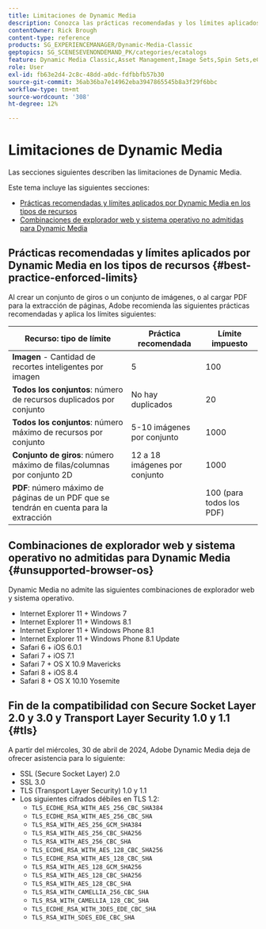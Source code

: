 ```yaml
---
title: Limitaciones de Dynamic Media
description: Conozca las prácticas recomendadas y los límites aplicados al crear un conjunto de imágenes o un conjunto de giros, o al cargar un PDF. Obtenga información también sobre las combinaciones de explorador web y sistema operativo no admitidas para Dynamic Media.
contentOwner: Rick Brough
content-type: reference
products: SG_EXPERIENCEMANAGER/Dynamic-Media-Classic
geptopics: SG_SCENESEVENONDEMAND_PK/categories/ecatalogs
feature: Dynamic Media Classic,Asset Management,Image Sets,Spin Sets,eCatalog
role: User
exl-id: fb63e2d4-2c8c-48dd-a0dc-fdfbbfb57b30
source-git-commit: 36ab36ba7e14962eba3947865545b8a3f29f6bbc
workflow-type: tm+mt
source-wordcount: '308'
ht-degree: 12%

---
```


# Limitaciones de Dynamic Media

Las secciones siguientes describen las limitaciones de Dynamic Media.

Este tema incluye las siguientes secciones:

* [Prácticas recomendadas y límites aplicados por Dynamic Media en los tipos de recursos](#best-practice-enforced-limits)
* [Combinaciones de explorador web y sistema operativo no admitidas para Dynamic Media](#unsupported-browser-os)

## Prácticas recomendadas y límites aplicados por Dynamic Media en los tipos de recursos {#best-practice-enforced-limits}

Al crear un conjunto de giros o un conjunto de imágenes, o al cargar PDF para la extracción de páginas, Adobe recomienda las siguientes prácticas recomendadas y aplica los límites siguientes:

| Recurso: tipo de límite | Práctica recomendada | Límite impuesto |
| --- | --- | --- |
| **Imagen** - Cantidad de recortes inteligentes por imagen | 5 | 100 |
| **Todos los conjuntos**: número de recursos duplicados por conjunto | No hay duplicados | 20 |
| **Todos los conjuntos**: número máximo de recursos por conjunto | 5-10 imágenes por conjunto | 1000 |
| **Conjunto de giros**: número máximo de filas/columnas por conjunto 2D | 12 a 18 imágenes por conjunto | 1000 |
| **PDF**: número máximo de páginas de un PDF que se tendrán en cuenta para la extracción |  | 100 (para todos los PDF) |

<!-- See also [Dynamic Media limitations](/help/assets/limitations.md). -->

## Combinaciones de explorador web y sistema operativo no admitidas para Dynamic Media {#unsupported-browser-os}

Dynamic Media no admite las siguientes combinaciones de explorador web y sistema operativo.

* Internet Explorer 11 + Windows 7
* Internet Explorer 11 + Windows 8.1
* Internet Explorer 11 + Windows Phone 8.1
* Internet Explorer 11 + Windows Phone 8.1 Update
* Safari 6 + iOS 6.0.1
* Safari 7 + iOS 7.1
* Safari 7 + OS X 10.9 Mavericks
* Safari 8 + iOS 8.4
* Safari 8 + OS X 10.10 Yosemite

## Fin de la compatibilidad con Secure Socket Layer 2.0 y 3.0 y Transport Layer Security 1.0 y 1.1 {#tls}

<!-- CQDOC-19433 (original ticket)
and CQDOC-19792 (removed as per this ticket December 5, 2022) -->

A partir del miércoles, 30 de abril de 2024, Adobe Dynamic Media deja de ofrecer asistencia para lo siguiente:

* SSL (Secure Socket Layer) 2.0
* SSL 3.0
* TLS (Transport Layer Security) 1.0 y 1.1
* Los siguientes cifrados débiles en TLS 1.2:
   * `TLS_ECDHE_RSA_WITH_AES_256_CBC_SHA384`
   * `TLS_ECDHE_RSA_WITH_AES_256_CBC_SHA`
   * `TLS_RSA_WITH_AES_256_GCM_SHA384`
   * `TLS_RSA_WITH_AES_256_CBC_SHA256`
   * `TLS_RSA_WITH_AES_256_CBC_SHA`
   * `TLS_ECDHE_RSA_WITH_AES_128_CBC_SHA256`
   * `TLS_ECDHE_RSA_WITH_AES_128_CBC_SHA`
   * `TLS_RSA_WITH_AES_128_GCM_SHA256`
   * `TLS_RSA_WITH_AES_128_CBC_SHA256`
   * `TLS_RSA_WITH_AES_128_CBC_SHA`
   * `TLS_RSA_WITH_CAMELLIA_256_CBC_SHA`
   * `TLS_RSA_WITH_CAMELLIA_128_CBC_SHA`
   * `TLS_ECDHE_RSA_WITH_3DES_EDE_CBC_SHA`
   * `TLS_RSA_WITH_SDES_EDE_CBC_SHA`

